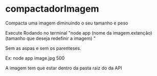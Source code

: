 # compactadorImagem
 Compacta uma imagem diminuindo o seu tamanho e peso

Execute Rodando no terminal 
"node app (nome da imagem.extenção) (tamanho que deseja redefinir a imagem) "

Sem as aspas e sem os parenteses.

Ex: node app image.jpg 500

A imagem tem que estar dentro da pasta raiz do da API
